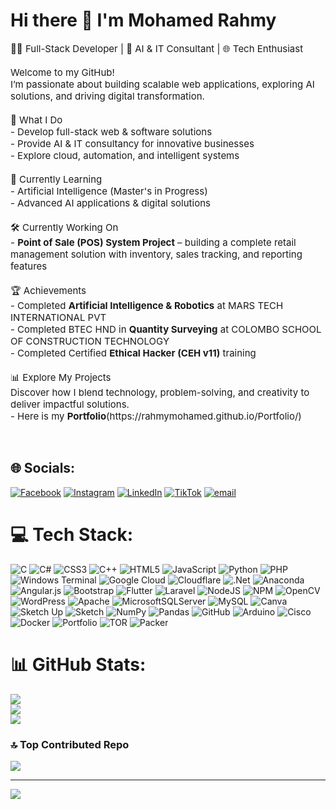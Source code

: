 # Hi there 👋 I'm Mohamed Rahmy <br>
<p style="font-size:15px">👨‍💻 Full-Stack Developer | 🤖 AI & IT Consultant | 🌐 Tech Enthusiast  <br><br>Welcome to my GitHub!  <br>I’m passionate about building scalable web applications, exploring AI solutions, and driving digital transformation.  <br><br>🚀 What I Do<br>- Develop full-stack web & software solutions  <br>- Provide AI & IT consultancy for innovative businesses  <br>- Explore cloud, automation, and intelligent systems   <br><br>🌱 Currently Learning<br>- Artificial Intelligence (Master's in Progress)  <br>- Advanced AI applications & digital solutions  <br><br>🛠️ Currently Working On<br>- <b>Point of Sale (POS) System Project</b> – building a complete retail management solution with inventory, sales tracking, and reporting features <br><br>🏆 Achievements<br>- Completed <b>Artificial Intelligence & Robotics</b> at MARS TECH INTERNATIONAL PVT   <br>- Completed BTEC HND in <b>Quantity Surveying</b> at COLOMBO SCHOOL OF CONSTRUCTION TECHNOLOGY  <br>- Completed Certified <b>Ethical Hacker (CEH v11)</b> training <br><br>📊 Explore My Projects<br>Discover how I blend technology, problem-solving, and creativity to deliver impactful solutions.<br>- Here is my <b>Portfolio</b>(https://rahmymohamed.github.io/Portfolio/) </p><br>


## 🌐 Socials:
[![Facebook](https://img.shields.io/badge/Facebook-%231877F2.svg?logo=Facebook&logoColor=white)](https://facebook.com/https://web.facebook.com/mohamed.rahmi.908579) [![Instagram](https://img.shields.io/badge/Instagram-%23E4405F.svg?logo=Instagram&logoColor=white)](https://instagram.com/https://www.instagram.com/mr_rahmi_mhd) [![LinkedIn](https://img.shields.io/badge/LinkedIn-%230077B5.svg?logo=linkedin&logoColor=white)](https://linkedin.com/in/https://www.linkedin.com/in/mohamed-rahmy/) [![TikTok](https://img.shields.io/badge/TikTok-%23000000.svg?logo=TikTok&logoColor=white)](https://tiktok.com/@https://www.tiktok.com/@rahmi_oo2?_t=ZS-909mHdAgvhA&_r=1) [![email](https://img.shields.io/badge/Email-D14836?logo=gmail&logoColor=white)](mailto:mohamedrahmi428@gmail.com) 

# 💻 Tech Stack:
![C](https://img.shields.io/badge/c-%2300599C.svg?style=plastic&logo=c&logoColor=white) ![C#](https://img.shields.io/badge/c%23-%23239120.svg?style=plastic&logo=csharp&logoColor=white) ![CSS3](https://img.shields.io/badge/css3-%231572B6.svg?style=plastic&logo=css3&logoColor=white) ![C++](https://img.shields.io/badge/c++-%2300599C.svg?style=plastic&logo=c%2B%2B&logoColor=white) ![HTML5](https://img.shields.io/badge/html5-%23E34F26.svg?style=plastic&logo=html5&logoColor=white) ![JavaScript](https://img.shields.io/badge/javascript-%23323330.svg?style=plastic&logo=javascript&logoColor=%23F7DF1E) ![Python](https://img.shields.io/badge/python-3670A0?style=plastic&logo=python&logoColor=ffdd54) ![PHP](https://img.shields.io/badge/php-%23777BB4.svg?style=plastic&logo=php&logoColor=white) ![Windows Terminal](https://img.shields.io/badge/Windows%20Terminal-%234D4D4D.svg?style=plastic&logo=windows-terminal&logoColor=white) ![Google Cloud](https://img.shields.io/badge/GoogleCloud-%234285F4.svg?style=plastic&logo=google-cloud&logoColor=white) ![Cloudflare](https://img.shields.io/badge/Cloudflare-F38020?style=plastic&logo=Cloudflare&logoColor=white) ![.Net](https://img.shields.io/badge/.NET-5C2D91?style=plastic&logo=.net&logoColor=white) ![Anaconda](https://img.shields.io/badge/Anaconda-%2344A833.svg?style=plastic&logo=anaconda&logoColor=white) ![Angular.js](https://img.shields.io/badge/angular.js-%23E23237.svg?style=plastic&logo=angularjs&logoColor=white) ![Bootstrap](https://img.shields.io/badge/bootstrap-%238511FA.svg?style=plastic&logo=bootstrap&logoColor=white) ![Flutter](https://img.shields.io/badge/Flutter-%2302569B.svg?style=plastic&logo=Flutter&logoColor=white) ![Laravel](https://img.shields.io/badge/laravel-%23FF2D20.svg?style=plastic&logo=laravel&logoColor=white) ![NodeJS](https://img.shields.io/badge/node.js-6DA55F?style=plastic&logo=node.js&logoColor=white) ![NPM](https://img.shields.io/badge/NPM-%23CB3837.svg?style=plastic&logo=npm&logoColor=white) ![OpenCV](https://img.shields.io/badge/opencv-%23white.svg?style=plastic&logo=opencv&logoColor=white) ![WordPress](https://img.shields.io/badge/WordPress-%23117AC9.svg?style=plastic&logo=WordPress&logoColor=white) ![Apache](https://img.shields.io/badge/apache-%23D42029.svg?style=plastic&logo=apache&logoColor=white) ![MicrosoftSQLServer](https://img.shields.io/badge/Microsoft%20SQL%20Server-CC2927?style=plastic&logo=microsoft%20sql%20server&logoColor=white) ![MySQL](https://img.shields.io/badge/mysql-4479A1.svg?style=plastic&logo=mysql&logoColor=white) ![Canva](https://img.shields.io/badge/Canva-%2300C4CC.svg?style=plastic&logo=Canva&logoColor=white) ![Sketch Up](https://img.shields.io/badge/SketchUp-005F9E?style=plastic&logo=sketchup&logoColor=white) ![Sketch](https://img.shields.io/badge/Sketch-FFB387?style=plastic&logo=sketch&logoColor=black) ![NumPy](https://img.shields.io/badge/numpy-%23013243.svg?style=plastic&logo=numpy&logoColor=white) ![Pandas](https://img.shields.io/badge/pandas-%23150458.svg?style=plastic&logo=pandas&logoColor=white) ![GitHub](https://img.shields.io/badge/github-%23121011.svg?style=plastic&logo=github&logoColor=white) ![Arduino](https://img.shields.io/badge/-Arduino-00979D?style=plastic&logo=Arduino&logoColor=white) ![Cisco](https://img.shields.io/badge/cisco-%23049fd9.svg?style=plastic&logo=cisco&logoColor=black) ![Docker](https://img.shields.io/badge/docker-%230db7ed.svg?style=plastic&logo=docker&logoColor=white) ![Portfolio](https://img.shields.io/badge/Portfolio-%23000000.svg?style=plastic&logo=firefox&logoColor=#FF7139) ![TOR](https://img.shields.io/badge/tor-%237E4798.svg?style=plastic&logo=tor-project&logoColor=white) ![Packer](https://img.shields.io/badge/packer-%23E7EEF0.svg?style=plastic&logo=packer&logoColor=%2302A8EF)
# 📊 GitHub Stats:
![](https://github-readme-stats.vercel.app/api?username=RahmyMohamed&theme=maroongold&hide_border=false&include_all_commits=true&count_private=true)<br/>
![](https://nirzak-streak-stats.vercel.app/?user=RahmyMohamed&theme=maroongold&hide_border=false)<br/>
![](https://github-readme-stats.vercel.app/api/top-langs/?username=RahmyMohamed&theme=maroongold&hide_border=false&include_all_commits=true&count_private=true&layout=compact)

### 🔝 Top Contributed Repo
![](https://github-contributor-stats.vercel.app/api?username=RahmyMohamed&limit=5&theme=maroongold&combine_all_yearly_contributions=true)

---
[![](https://visitcount.itsvg.in/api?id=RahmyMohamed&icon=0&color=0)](https://visitcount.itsvg.in)


